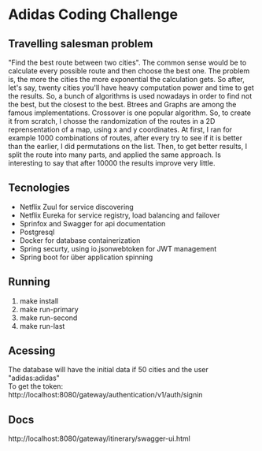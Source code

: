 # Adidas Coding Challenge

## Travelling salesman problem

"Find the best route between two cities". The common sense would be to calculate every possible route and then choose the best one. The problem is, the more the cities the more exponential the calculation gets. So after, let's say, twenty cities you'll have heavy computation power and time to get the results. So, a bunch of algorithms is used nowadays in order to find not the best, but the closest to the best. Btrees and Graphs are among the famous implementations. Crossover is one popular algorithm. So, to create it from scratch, I chosse the randomization of the routes in a 2D reprensentation of a map, using x and y coordinates. At first, I ran for example 1000 combinations of routes, after every try to see if it is better than the earlier, I did permutations on the list. Then, to get better results, I split the route into many parts, and applied the same approach. Is interesting to say that after 10000 the results improve very little.

## Tecnologies


* Netflix Zuul for service discovering
* Netflix Eureka for service registry, load balancing and failover
* Sprinfox and Swagger for api documentation
* Postgresql 
* Docker for database containerization
* Spring securty, using io.jsonwebtoken for JWT management
* Spring boot for über application spinning

## Running 
1. make install
2. make run-primary
3. make run-second
4. make run-last

## Acessing
The database will have the initial data if 50 cities and the user "adidas:adidas"  
To get the token: http://localhost:8080/gateway/authentication/v1/auth/signin

## Docs
http://localhost:8080/gateway/itinerary/swagger-ui.html
